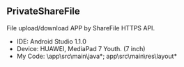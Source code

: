 ## PrivateShareFile

File upload/download APP by ShareFile HTTPS API.

* IDE: Android Studio 1.1.0
* Device: HUAWEI, MediaPad 7 Youth. (7 inch)
* My Code: \app\src\main\java\*; app\src\main\res\layout\*